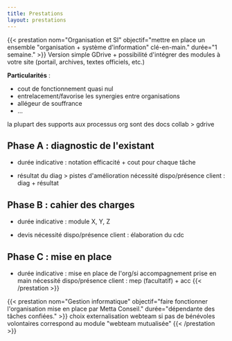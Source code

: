 ```yaml
---
title: Prestations
layout: prestations
---
```


{{< prestation nom="Organisation et SI" objectif="mettre en place un ensemble \"organisation + système d'information\" clé-en-main." durée="1 semaine." >}}
Version simple GDrive + possibilité d'intégrer des modules à votre site (portail, archives, textes officiels, etc.)

**Particularités** :
- cout de fonctionnement quasi nul
- entrelacement/favorise les synergies entre organisations
- allégeur de souffrance
- ...

la plupart des supports aux processus org sont des docs collab > gdrive

## Phase A : diagnostic de l'existant
- durée indicative :
notation efficacité + cout pour chaque tâche
+ résultat du diag > pistes d'amélioration
nécessité dispo/présence client : diag + résultat

## Phase B : cahier des charges
- durée indicative :
module X, Y, Z
+ devis
nécessité dispo/présence client : élaboration du cdc

## Phase C : mise en place
- durée indicative :
mise en place de l'org/si
accompagnement prise en main
nécessité dispo/présence client : mep (facultatif) + acc
{{< /prestation >}}

{{< prestation nom="Gestion informatique" objectif="faire fonctionner l'organisation mise en place par Metta Conseil." durée="dépendante des tâches confiées." >}}
choix externalisation webteam si pas de bénévoles volontaires
correspond au module "webteam mutualisée"
{{< /prestation >}}
